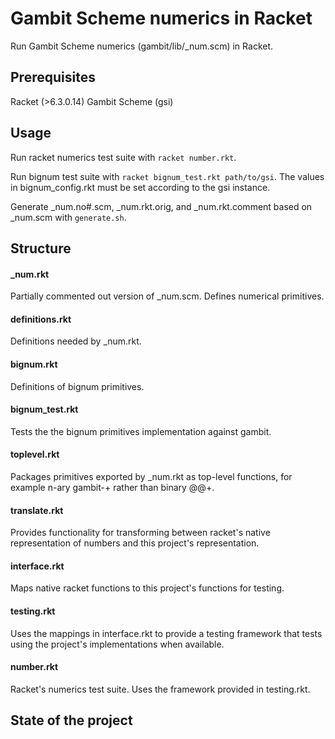 # Gambit Scheme numerics in Racket

Run Gambit Scheme numerics (gambit/lib/_num.scm) in Racket.

## Prerequisites

Racket (>6.3.0.14)
Gambit Scheme (gsi)

## Usage

Run racket numerics test suite with `racket number.rkt`.

Run bignum test suite with `racket bignum_test.rkt path/to/gsi`. The values in bignum_config.rkt must be set according to the gsi instance.

Generate _num.no#.scm, _num.rkt.orig, and _num.rkt.comment based on _num.scm with `generate.sh`.

## Structure

#### _num.rkt

Partially commented out version of _num.scm. Defines numerical primitives.

#### definitions.rkt

Definitions needed by _num.rkt.

#### bignum.rkt

Definitions of bignum primitives.

#### bignum_test.rkt

Tests the the bignum primitives implementation against gambit.

#### toplevel.rkt

Packages primitives exported by _num.rkt as top-level functions, for example n-ary gambit-+ rather than binary @@+.

#### translate.rkt

Provides functionality for transforming between racket's native representation of numbers and this project's representation.

#### interface.rkt

Maps native racket functions to this project's functions for testing.

#### testing.rkt

Uses the mappings in interface.rkt to provide a testing framework that tests using the project's implementations when available.

#### number.rkt

Racket's numerics test suite. Uses the framework provided in testing.rkt.

## State of the project
